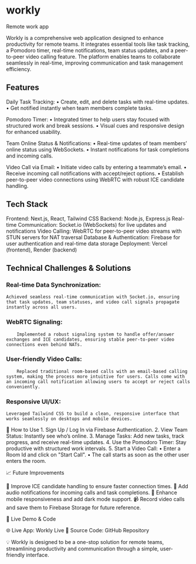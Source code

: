 # workly
Remote work app

Workly is a comprehensive web application designed to enhance productivity for remote teams. It integrates essential tools like task tracking, a Pomodoro timer, real-time notifications, team status updates, and a peer-to-peer video calling feature. The platform enables teams to collaborate seamlessly in real-time, improving communication and task management efficiency.

## Features

Daily Task Tracking:
	•	Create, edit, and delete tasks with real-time updates.
	•	Get notified instantly when team members complete tasks.

Pomodoro Timer:
	•	Integrated timer to help users stay focused with structured work and break sessions.
	•	Visual cues and responsive design for enhanced usability.

Team Online Status & Notifications:
	•	Real-time updates of team members’ online status using WebSockets.
	•	Instant notifications for task completions and incoming calls.

Video Call via Email:
	•	Initiate video calls by entering a teammate’s email.
	•	Receive incoming call notifications with accept/reject options.
	•	Establish peer-to-peer video connections using WebRTC with robust ICE candidate handling.

## Tech Stack
	
Frontend: Next.js, React, Tailwind CSS
Backend: Node.js, Express.js
Real-time Communication: Socket.io (WebSockets) for live updates and notifications
Video Calling: WebRTC for peer-to-peer video streams with STUN servers for NAT traversal
Database & Authentication: Firebase for user authentication and real-time data storage
Deployment: Vercel (frontend), Render (backend)

## Technical Challenges & Solutions

### Real-time Data Synchronization:
	Achieved seamless real-time communication with Socket.io, ensuring that task updates, team statuses, and video call signals propagate instantly across all users.

### WebRTC Signaling:
        Implemented a robust signaling system to handle offer/answer exchanges and ICE candidates, ensuring stable peer-to-peer video connections even behind NATs.
	
### User-friendly Video Calls:
        Replaced traditional room-based calls with an email-based calling system, making the process more intuitive for users. Calls come with an incoming call notification allowing users to accept or reject calls conveniently.

### Responsive UI/UX:
	Leveraged Tailwind CSS to build a clean, responsive interface that works seamlessly on desktops and mobile devices.

🌟 How to Use
	1.	Sign Up / Log In via Firebase Authentication.
	2.	View Team Status: Instantly see who’s online.
	3.	Manage Tasks: Add new tasks, track progress, and receive real-time updates.
	4.	Use the Pomodoro Timer: Stay productive with structured work intervals.
	5.	Start a Video Call:
	•	Enter a Room Id and click on "Start Call".
    •	The call starts as soon as the other user enters the room.

📈 Future Improvements

🔄 Improve ICE candidate handling to ensure faster connection times.
🔔 Add audio notifications for incoming calls and task completions.
📱 Enhance mobile responsiveness and add dark mode support.
📹 Record video calls and save them to Firebase Storage for future reference.

🚀 Live Demo & Code

🌐 Live App: Workly Live
📂 Source Code: GitHub Repository

💡 Workly is designed to be a one-stop solution for remote teams, streamlining productivity and communication through a simple, user-friendly interface.

